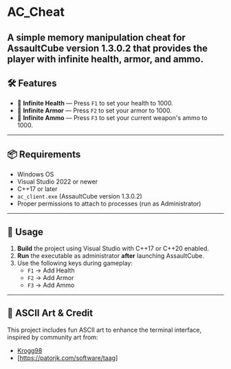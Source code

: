 # AC_Cheat

A simple memory manipulation cheat for **AssaultCube version 1.3.0.2** that provides the player with infinite health, armor, and ammo.
---

## 🛠 Features

- 💉 **Infinite Health** — Press `F1` to set your health to 1000.
- 🦾 **Infinite Armor** — Press `F2` to set your armor to 1000.
- 🔫 **Infinite Ammo** — Press `F3` to set your current weapon's ammo to 1000.

---

## 📦 Requirements

- Windows OS
- Visual Studio 2022 or newer
- C++17 or later
- `ac_client.exe` (AssaultCube version 1.3.0.2)
- Proper permissions to attach to processes (run as Administrator)

---

## 🚀 Usage

1. **Build** the project using Visual Studio with C++17 or C++20 enabled.
2. **Run** the executable as administrator **after** launching AssaultCube.
3. Use the following keys during gameplay:
   - `F1` → Add Health
   - `F2` → Add Armor
   - `F3` → Add Ammo

---

## 🧾 ASCII Art & Credit

This project includes fun ASCII art to enhance the terminal interface, inspired by community art from:
- [Krogg98]([https://www.asciiart.eu/weapons/guns])
- [https://patorjk.com/software/taag]
